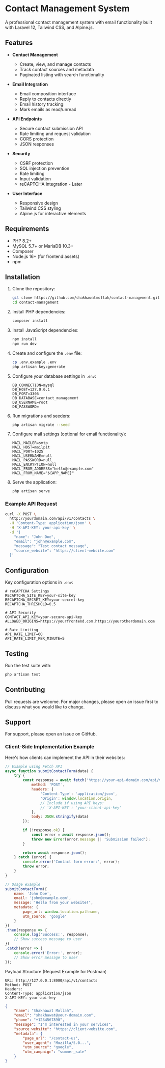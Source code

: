 # Contact Management System
A professional contact management system with email functionality built with Laravel 12, Tailwind CSS, and Alpine.js.

## Features

- **Contact Management**
    - Create, view, and manage contacts
    - Track contact sources and metadata
    - Paginated listing with search functionality

- **Email Integration**
    - Email composition interface
    - Reply to contacts directly
    - Email history tracking
    - Mark emails as read/unread

- **API Endpoints**
    - Secure contact submission API
    - Rate limiting and request validation
    - CORS protection
    - JSON responses

- **Security**
    - CSRF protection
    - SQL injection prevention
    - Rate limiting
    - Input validation
    - reCAPTCHA integration - Later

- **User Interface**
    - Responsive design
    - Tailwind CSS styling
    - Alpine.js for interactive elements

## Requirements

- PHP 8.2+
- MySQL 5.7+ or MariaDB 10.3+
- Composer
- Node.js 16+ (for frontend assets)
- npm

## Installation

1. Clone the repository:
   ```bash
   git clone https://github.com/shakhawatmollah/contact-management.git
   cd contact-management
   ```

2. Install PHP dependencies:
   ```bash
   composer install
   ```

3. Install JavaScript dependencies:
   ```bash
   npm install
   npm run dev
   ```

4. Create and configure the `.env` file:
   ```bash
   cp .env.example .env
   php artisan key:generate
   ```

5. Configure your database settings in `.env`:
   ```env
   DB_CONNECTION=mysql
   DB_HOST=127.0.0.1
   DB_PORT=3306
   DB_DATABASE=contact_management
   DB_USERNAME=root
   DB_PASSWORD=
   ```

6. Run migrations and seeders:
   ```bash
   php artisan migrate --seed
   ```

7. Configure mail settings (optional for email functionality):
   ```env
   MAIL_MAILER=smtp
   MAIL_HOST=mailpit
   MAIL_PORT=1025
   MAIL_USERNAME=null
   MAIL_PASSWORD=null
   MAIL_ENCRYPTION=null
   MAIL_FROM_ADDRESS="hello@example.com"
   MAIL_FROM_NAME="${APP_NAME}"
   ```

8. Serve the application:
   ```bash
   php artisan serve
   ```
### Example API Request

```bash
curl -X POST \
  http://yourdomain.com/api/v1/contacts \
  -H 'Content-Type: application/json' \
  -H 'X-API-KEY: your-api-key' \
  -d '{
    "name": "John Doe",
    "email": "john@example.com",
    "message": "Test contact message",
    "source_website": "https://client-website.com"
  }'
```

## Configuration

Key configuration options in `.env`:

```env
# reCAPTCHA Settings
RECAPTCHA_SITE_KEY=your-site-key
RECAPTCHA_SECRET_KEY=your-secret-key
RECAPTCHA_THRESHOLD=0.5

# API Security
CONTACT_API_KEY=your-secure-api-key
ALLOWED_ORIGINS=https://yourfrontend.com,https://yourotherdomain.com

# Rate Limiting
API_RATE_LIMIT=60
API_RATE_LIMIT_PER_MINUTE=5
```

## Testing

Run the test suite with:

```bash
php artisan test
```

## Contributing

Pull requests are welcome. For major changes, please open an issue first to discuss what you would like to change.

## Support

For support, please open an issue on GitHub.

### Client-Side Implementation Example

Here's how clients can implement the API in their websites:

```javascript
// Example using Fetch API
async function submitContactForm(data) {
    try {
        const response = await fetch('https://your-api-domain.com/api/v1/contacts', {
            method: 'POST',
            headers: {
                'Content-Type': 'application/json',
                'Origin': window.location.origin,
                // Include if using API keys:
                // 'X-API-KEY': 'your-client-api-key'
            },
            body: JSON.stringify(data)
        });

        if (!response.ok) {
            const error = await response.json();
            throw new Error(error.message || 'Submission failed');
        }

        return await response.json();
    } catch (error) {
        console.error('Contact form error:', error);
        throw error;
    }
}

// Usage example
submitContactForm({
    name: 'John Doe',
    email: 'john@example.com',
    message: 'Hello from your website!',
    metadata: {
        page_url: window.location.pathname,
        utm_source: 'google'
    }
})
.then(response => {
    console.log('Success:', response);
    // Show success message to user
})
.catch(error => {
    console.error('Error:', error);
    // Show error message to user
});
```

Payload Structure (Request Example for Postman)
```
URL: http://127.0.0.1:8000/api/v1/contacts
Method: POST
Headers:
Content-Type: application/json
X-API-KEY: your-api-key
```
```json
{
    "name": "Shakhawat Mollah",
    "email": "shakhawat@your-domain.com",
    "phone": "+1234567890",
    "message": "I'm interested in your services",
    "source_website": "https://client-website.com",
    "metadata": {
        "page_url": "/contact-us",
        "user_agent": "Mozilla/5.0...",
        "utm_source": "google",
        "utm_campaign": "summer_sale"
    }
}
```

